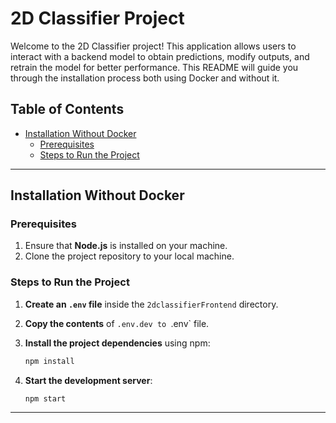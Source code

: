
# 2D Classifier Project

Welcome to the 2D Classifier project! This application allows users to interact with a backend model to obtain predictions, modify outputs, and retrain the model for better performance. This README will guide you through the installation process both using Docker and without it.

## Table of Contents

- [Installation Without Docker](#installation-without-docker)
  - [Prerequisites](#prerequisites)
  - [Steps to Run the Project](#steps-to-run-the-project)

---

## Installation Without Docker

### Prerequisites

1. Ensure that **Node.js** is installed on your machine.
2. Clone the project repository to your local machine.

### Steps to Run the Project

1. **Create an `.env` file** inside the `2dclassifierFrontend` directory.
2. **Copy the contents** of `.env.dev to `.env` file.
3. **Install the project dependencies** using npm:

   ```bash
   npm install
   ```

4. **Start the development server**:

   ```bash
   npm start
   ```

---

